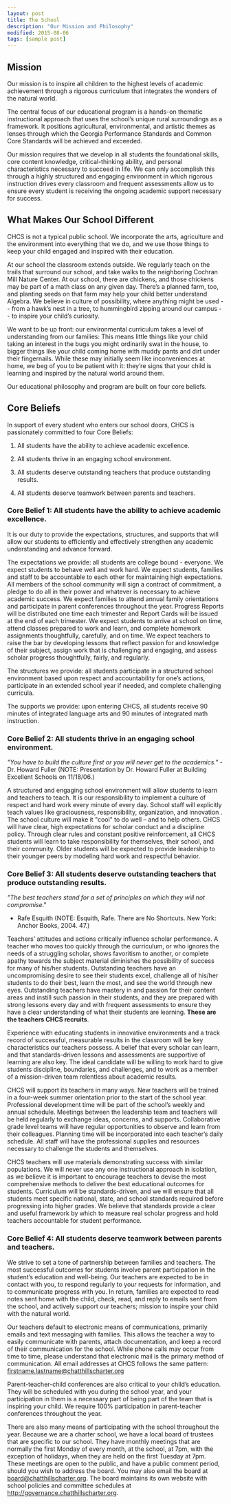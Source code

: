 ```yaml
---
layout: post
title: The School
description: "Our Mission and Philosophy"
modified: 2015-08-06
tags: [sample post]
---
```


## Mission

Our mission is to inspire all children to the highest levels of academic achievement through a rigorous curriculum that integrates the wonders of the natural world.

The central focus of our educational program is a hands-on thematic instructional approach that uses the school’s unique rural surroundings as a framework.  It positions agricultural, environmental, and artistic themes as lenses through which the Georgia Performance Standards and Common Core Standards will be achieved and exceeded.

Our mission requires that we develop in all students the foundational skills, core content knowledge, critical-thinking ability, and personal characteristics necessary to succeed in life.  We can only accomplish this through a highly structured and engaging environment in which rigorous instruction drives every classroom and frequent assessments allow us to ensure every student is receiving the ongoing academic support necessary for success.

## What Makes Our School Different

CHCS is not a typical public school. We incorporate the arts, agriculture and the environment into everything that we do, and we use those things to keep your child engaged and inspired with their education.

At our school the classroom extends outside. We regularly teach on the trails that surround our school, and take walks to the neighboring Cochran Mill Nature Center. At our school, there are chickens, and those chickens may be part of a math class on any given day. There’s a planned farm, too, and planting seeds on that farm may help your child better understand Algebra. We believe in culture of possibility, where anything might be used -- from a hawk’s nest in a tree, to hummingbird zipping around our campus -- to inspire your child’s curiosity.

We want to be up front: our environmental curriculum takes a level of understanding from our families: This means little things like your child taking an interest in the bugs you might ordinarily swat in the house, to bigger things like your child coming home with muddy pants and dirt under their fingernails. While these may initially seem like inconveniences at home, we beg of you to be patient with it: they’re signs that your child is learning and inspired by the natural world around them.

Our educational philosophy and program are built on four core beliefs.

## Core Beliefs

In support of every student who enters our school doors, CHCS is passionately committed to four Core Beliefs:

1. All students have the ability to achieve academic excellence.

2. All students thrive in an engaging school environment.

3. All students deserve outstanding teachers that produce outstanding results.

4. All students deserve teamwork between parents and teachers.

### Core Belief 1: All students have the ability to achieve academic excellence.

It is our duty to provide the expectations, structures, and supports that will allow our students to efficiently and effectively strengthen any academic understanding and advance forward.

The expectations we provide: all students are college bound - everyone.  We expect students to behave well and work hard.  We expect students, families and staff to be accountable to each other for maintaining high expectations. All members of the school community will sign a contract of commitment, a pledge to do all in their power and whatever is necessary to achieve academic success.  We expect families to attend annual family orientations and participate in parent conferences throughout the year.  Progress Reports will be distributed one time each trimester and Report Cards will be issued at the end of each trimester.  We expect students to arrive at school on time, attend classes prepared to work and learn, and complete homework assignments thoughtfully, carefully, and on time.  We expect teachers to raise the bar by developing lessons that reflect passion for and knowledge of their subject, assign work that is challenging and engaging, and assess scholar progress thoughtfully, fairly, and regularly.

The structures we provide: all students participate in a structured school environment based upon respect and accountability for one’s actions, participate in an extended school year if needed, and complete challenging curricula.  

The supports we provide: upon entering CHCS, all students receive 90 minutes of integrated language arts and 90 minutes of integrated math instruction.

### Core Belief 2: All students thrive in an engaging school environment.

_"You have to build the culture first or you will never get to the academics."_ - Dr. Howard Fuller (NOTE:  Presentation by Dr. Howard Fuller at Building Excellent Schools on 11/18/06.)

A structured and engaging school environment will allow students to learn and teachers to teach.  It is our responsibility to implement a culture of respect and hard work every minute of every day.  School staff will explicitly teach values like graciousness, responsibility, organization, and innovation .  The school culture will make it "cool" to do well – and to help others.  CHCS will have clear, high expectations for scholar conduct and a discipline policy.  Through clear rules and constant positive reinforcement, all CHCS students will learn to take responsibility for themselves, their school, and their community.  Older students will be expected to provide leadership to their younger peers by modeling hard work and respectful behavior.

### Core Belief 3: All students deserve outstanding teachers that produce outstanding results.

*"The best teachers stand for a set of principles on which they will not compromise*."

- Rafe Esquith (NOTE:  Esquith, Rafe.  There are No Shortcuts.  New York: Anchor Books, 2004. 47.)

Teachers’ attitudes and actions critically influence scholar performance.  A teacher who moves too quickly through the curriculum, or who ignores the needs of a struggling scholar, shows favoritism to another, or complete apathy towards the subject material diminishes the possibility of success for many of his/her students.  Outstanding teachers have an uncompromising desire to see their students excel, challenge all of his/her students to do their best, learn the most, and see the world through new eyes.  Outstanding teachers have mastery in and passion for their content areas and instill such passion in their students, and they are prepared with strong lessons every day and with frequent assessments to ensure they have a clear understanding of what their students are learning.  **These are the teachers CHCS recruits**.

Experience with educating students in innovative environments and a track record of successful, measurable results in the classroom will be key characteristics our teachers possess.   A belief that every scholar can learn, and that standards-driven lessons and assessments are supportive of learning are also key.  The ideal candidate will be willing to work hard to give students discipline, boundaries, and challenges, and to work as a member of a mission-driven team relentless about academic results.  

CHCS will support its teachers in many ways.  New teachers will be trained in a four-week summer orientation prior to the start of the school year.  Professional development time will be part of the school’s weekly and annual schedule.  Meetings between the leadership team and teachers will be held regularly to exchange ideas, concerns, and supports.  Collaborative grade level teams will have regular opportunities to observe and learn from their colleagues.  Planning time will be incorporated into each teacher’s daily schedule.  All staff will have the professional supplies and resources necessary to challenge the students and themselves.

CHCS teachers will use materials demonstrating success with similar populations.  We will never use any one instructional approach in isolation, as we believe it is important to encourage teachers to devise the most comprehensive methods to deliver the best educational outcomes for students.  Curriculum will be standards-driven, and we will ensure that all students meet specific national, state, and school standards required before progressing into higher grades.  We believe that standards provide a clear and useful framework by which to measure real scholar progress and hold teachers accountable for student performance.

### Core Belief 4: All students deserve teamwork between parents and teachers.

We strive to set a tone of partnership between families and teachers. The most successful outcomes for students involve parent participation in the student’s education and well-being. Our teachers are expected to be in contact with you, to respond regularly to your requests for information, and to communicate progress with you. In return, families are expected to read notes sent home with the child, check, read, and reply to emails sent from the school, and actively support our teachers; mission to inspire your child with the natural world.

Our teachers default to electronic means of communications, primarily emails and text messaging with families. This allows the teacher a way to easily communicate with parents, attach documentation, and keep a record of their communication for the school. While phone calls may occur from time to time, please understand that electronic mail is the primary method of communication. All email addresses at CHCS follows the same pattern: firstname.lastname@chatthillscharter.org

Parent-teacher-child conferences are also critical to your child’s education. They will be scheduled with you during the school year, and your participation in them is a necessary part of being part of the team that is inspiring your child. We require 100% participation in parent-teacher conferences throughout the year.

There are also many means of participating with the school throughout the year. Because we are a charter school, we have a local board of trustees that are specific to our school. They have monthly meetings that are normally the first Monday of every month, at the school, at 7pm, with the exception of holidays, when they are held on the first Tuesday at 7pm. These meetings are open to the public, and have a public comment period, should you wish to address the board. You may also email the board at [board@chatthillscharter.org](mailto:board@chatthillscharter.org). The board maintains its own website with school policies and committee schedules at http://governance.chatthillscharter.org.
